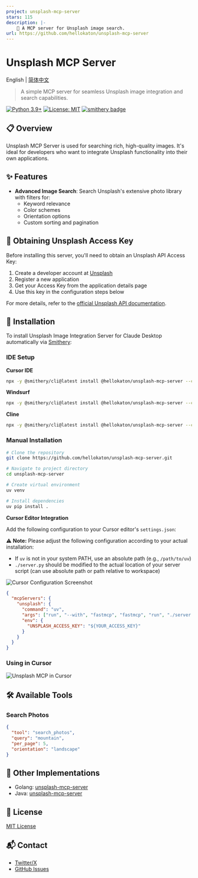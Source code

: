 ```yaml
---
project: unsplash-mcp-server
stars: 115
description: |-
    🔎 A MCP server for Unsplash image search.
url: https://github.com/hellokaton/unsplash-mcp-server
---
```


# Unsplash MCP Server

English | [简体中文](README_zh.md)

> A simple MCP server for seamless Unsplash image integration and search capabilities.

[![Python 3.9+](https://img.shields.io/badge/python-3.9+-blue.svg)](https://www.python.org/downloads/)
[![License: MIT](https://img.shields.io/badge/License-MIT-yellow.svg)](https://opensource.org/licenses/MIT)
[![smithery badge](https://smithery.ai/badge/@hellokaton/unsplash-mcp-server)](https://smithery.ai/server/@hellokaton/unsplash-mcp-server)

## 📋 Overview

Unsplash MCP Server is used for searching rich, high-quality images. It's ideal for developers who want to integrate Unsplash functionality into their own applications.

## ✨ Features

- **Advanced Image Search**: Search Unsplash's extensive photo library with filters for:
  - Keyword relevance
  - Color schemes
  - Orientation options
  - Custom sorting and pagination

## 🔑 Obtaining Unsplash Access Key

Before installing this server, you'll need to obtain an Unsplash API Access Key:

1. Create a developer account at [Unsplash](https://unsplash.com/developers)
2. Register a new application
3. Get your Access Key from the application details page
4. Use this key in the configuration steps below

For more details, refer to the [official Unsplash API documentation](https://unsplash.com/documentation).

## 🚀 Installation

To install Unsplash Image Integration Server for Claude Desktop automatically via [Smithery](https://smithery.ai/server/@hellokaton/unsplash-mcp-server):

### IDE Setup

**Cursor IDE**

```bash
npx -y @smithery/cli@latest install @hellokaton/unsplash-mcp-server --client cursor --key 7558c683-****-****
```

**Windsurf**

```bash
npx -y @smithery/cli@latest install @hellokaton/unsplash-mcp-server --client windsurf --key 7558c683-****-****
```

**Cline**

```bash
npx -y @smithery/cli@latest install @hellokaton/unsplash-mcp-server --client cline --key 7558c683-****-****
```

### Manual Installation

```bash
# Clone the repository
git clone https://github.com/hellokaton/unsplash-mcp-server.git

# Navigate to project directory
cd unsplash-mcp-server

# Create virtual environment
uv venv

# Install dependencies
uv pip install .
```

**Cursor Editor Integration**

Add the following configuration to your Cursor editor's `settings.json`:

⚠️ **Note:** Please adjust the following configuration according to your actual installation:

- If `uv` is not in your system PATH, use an absolute path (e.g., `/path/to/uv`)
- `./server.py` should be modified to the actual location of your server script (can use absolute path or path relative to workspace)

<img src="screenshots/Snipaste_1.png" alt="Cursor Configuration Screenshot" />

```json
{
  "mcpServers": {
    "unsplash": {
      "command": "uv",
      "args": ["run", "--with", "fastmcp", "fastmcp", "run", "./server.py"],
      "env": {
        "UNSPLASH_ACCESS_KEY": "${YOUR_ACCESS_KEY}"
      }
    }
  }
}
```

### Using in Cursor

<img src="screenshots/Snipaste_2.png" alt="Unsplash MCP in Cursor" />

## 🛠️ Available Tools

### Search Photos

```json
{
  "tool": "search_photos",
  "query": "mountain",
  "per_page": 5,
  "orientation": "landscape"
}
```

## 🔄 Other Implementations

- Golang: [unsplash-mcp-server](https://github.com/douglarek/unsplash-mcp-server)
- Java: [unsplash-mcp-server](https://github.com/JavaProgrammerLB/unsplash-mcp-server)

## 📄 License

[MIT License](LICENSE)

## 📬 Contact

- [Twitter/X](https://x.com/hellokaton)
- [GitHub Issues](https://github.com/hellokaton/unsplash-mcp-server/issues)

